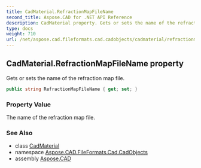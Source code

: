 ```yaml
---
title: CadMaterial.RefractionMapFileName
second_title: Aspose.CAD for .NET API Reference
description: CadMaterial property. Gets or sets the name of the refraction map file
type: docs
weight: 710
url: /net/aspose.cad.fileformats.cad.cadobjects/cadmaterial/refractionmapfilename/
---
```

## CadMaterial.RefractionMapFileName property

Gets or sets the name of the refraction map file.

```csharp
public string RefractionMapFileName { get; set; }
```

### Property Value

The name of the refraction map file.

### See Also

* class [CadMaterial](../)
* namespace [Aspose.CAD.FileFormats.Cad.CadObjects](../../cadmaterial/)
* assembly [Aspose.CAD](../../../)


